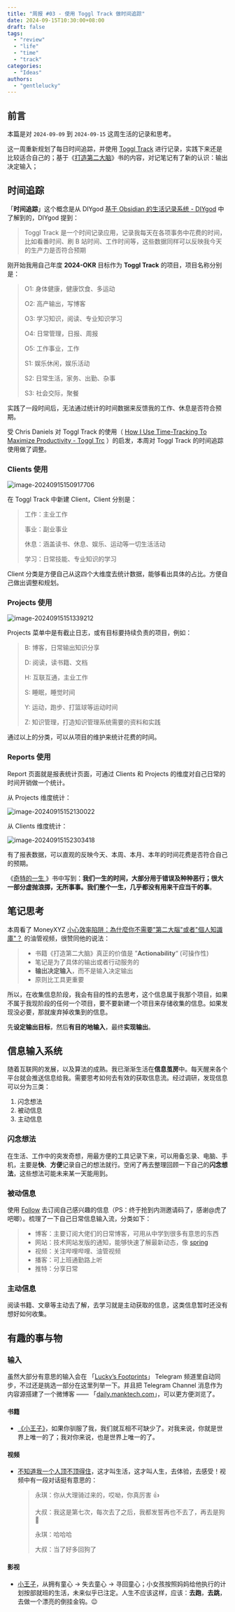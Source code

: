```yaml
---
title: "周报 #03 - 使用 Toggl Track 做时间追踪"
date: 2024-09-15T10:30:00+08:00
draft: false
tags: 
  - "review"
  - "life"
  - "time"
  - "track"
categories: 
  - "Ideas"
authors:
  - "gentlelucky"
---
```


## 前言

本篇是对 `2024-09-09` 到 `2024-09-15` 这周生活的记录和思考。

这一周重新规划了每日时间追踪，并使用 [Toggl Track](https://track.toggl.com/timer) 进行记录，实践下来还是比较适合自己的；基于《[打造第二大脑](https://book.douban.com/subject/36636224/)》书的内容，对记笔记有了新的认识：输出决定输入；

## 时间追踪

「**时间追踪**」这个概念是从 DIYgod [基于 Obsidian 的生活记录系统 - DIYgod](https://diygod.cc/obsidian) 中了解到的，DIYgod 提到：

> Toggl Track 是一个时间记录应用，记录我每天在各项事务中花费的时间，比如看番时间、刷 B 站时间、工作时间等，这些数据同样可以反映我今天的生产力是否符合预期

刚开始我用自己年度 **2024-OKR** 目标作为 **Toggl Track** 的项目，项目名称分别是：

> O1: 身体健康，健康饮食、多运动
>
> O2: 高产输出，写博客
>
> O3: 学习知识，阅读、专业知识学习
>
> O4: 日常管理，日报、周报
>
> O5: 工作事业，工作
>
> S1: 娱乐休闲，娱乐活动
>
> S2: 日常生活，家务、出勤、杂事
>
> S3: 社会交际，聚餐

实践了一段时间后，无法通过统计的时间数据来反馈我的工作、休息是否符合预期。

受 Chris Daniels 对 Toggl Track 的使用（ [How I Use Time-Tracking To Maximize Productivity - Toggl Trc](https://www.youtube.com/watch?v=2YUvKN2qIXM) ）的启发，本周对 Toggl Track 的时间追踪使用做了调整。

### Clients 使用

![image-20240915150917706](https://image.gentlelucky.com/image-20240915150917706.png)

在 Toggl Track 中新建 Client，Client 分别是：

> 工作：主业工作
>
> 事业：副业事业
>
> 休息：涵盖读书、休息、娱乐、运动等一切生活活动
>
> 学习：日常技能、专业知识的学习

Client 分类是方便自己从这四个大维度去统计数据，能够看出具体的占比。方便自己做出调整和规划。

### Projects 使用

![image-20240915151339212](https://image.gentlelucky.com/image-20240915151339212.png)

Projects 菜单中是有截止日志，或有目标要持续负责的项目，例如：

> B: 博客，日常输出知识分享
>
> D: 阅读，读书籍、文档
>
> H: 互联互通，主业工作
>
> S: 睡眠，睡觉时间
>
> Y: 运动，跑步、打篮球等运动时间
>
> Z: 知识管理，打造知识管理系统需要的资料和实践

通过以上的分类，可以从项目的维护来统计花费的时间。

### Reports 使用

Report 页面就是报表统计页面，可通过 Clients 和 Projects 的维度对自己日常的时间开销做一个统计。

从 Projects 维度统计：

![image-20240915152130022](https://image.gentlelucky.com/image-20240915152130022.png)

从 Clients 维度统计：

![image-20240915152303418](https://image.gentlelucky.com/image-20240915152303418.png)

有了报表数据，可以直观的反映今天、本周、本月、本年的时间花费是否符合自己的预期。

《[奇特的一生 ](https://book.douban.com/subject/26829485/)》书中写到：**我们一生的时间，大部分用于错误及种种恶行；很大一部分虚抛浪掷，无所事事。我们整个一生，几乎都没有用来干应当干的事**。

## 笔记思考

本周看了 MoneyXYZ [小心效率陷阱：為什麼你不需要"第二大腦"或者"個人知識庫"？](https://www.youtube.com/watch?v=5kNCcpM61eo) 的油管视频，很赞同他的说法：

> - 书籍《打造第二大脑》真正的价值是 ”**Actionability**“ (可操作性)
> - 笔记是为了具体的输出或者行动服务的
> - **输出决定输入**，而不是输入决定输出
> - 原则比工具更重要

所以，在收集信息阶段，我会有目的性的去思考，这个信息属于我那个项目，如果不属于我现阶段的任何一个项目，要不要新建一个项目来存储收集的信息。如果发现没必要，那就废弃掉收集到的信息。

先**设定输出目标**，然后**有目的地输入**，最终**实现输出**。

## 信息输入系统

随着互联网的发展，以及算法的成熟。我已渐渐生活在**信息茧房**中。每天醒来各个平台就会推送信息给我。需要思考如何去有效的获取信息流。经过调研，发现信息可以分为三类：

1. 闪念想法
2. 被动信息
3. 主动信息

### 闪念想法

在生活、工作中的突发奇想，用最方便的工具记录下来，可以用备忘录、电脑、手机，主要是**快**、**方便**记录自己的想法就行。空闲了再去整理回顾一下自己的**闪念想法**，这些想法可能未来某一天能用到。

### 被动信息

使用 [Follow](https://follow.is/) 去订阅自己感兴趣的信息（PS：终于抢到内测邀请码了，感谢@虎了吧唧）。梳理了一下自己日常信息输入流，分类如下：

> - 博客：主要订阅大佬们的日常博客，可用从中学到很多有意思的东西
> - 网站：技术网站发版的通知，能够快速了解最新动态，像 [spring](https://sping.io)
> - 视频：关注哔哩哔哩、油管视频
> - 播客：可上班通勤路上听
> - 推特：分享日常

### 主动信息

阅读书籍、文章等主动去了解，去学习就是主动获取的信息，这类信息暂时还没有想好如何收集。

## 有趣的事与物

### 输入

虽然大部分有意思的输入会在 「[Lucky’s Footprints](https://t.me/lucky_share_01)」 Telegram 频道里自动同步，不过还是挑选一部分在这里列举一下。并且把 Telegram Channel 消息作为内容源搭建了一个微博客 —— 「[daily.manktech.com](https://daily.manktech.com/)」，可以更方便浏览了。

#### 书籍

- [《小王子》](https://book.douban.com/subject/1084336/)，如果你驯服了我，我们就互相不可缺少了。对我来说，你就是世界上唯一的了；我对你来说，也是世界上唯一的了。

#### 视频

- [不知道我一个人顶不顶得住](https://www.bilibili.com/video/av113128952043794/?vd_source=5470b2ac24647c353a06fe1e5de58791)，这才叫生活，这才叫人生，去体验，去感受！视频中有一段对话挺有意思的：

  > 永琪：你从大理骑过来的，哎呦，你真厉害 👍
  >
  > 大叔：我这是第七次，每次去了之后，我都发誓再也不去了，再去是狗 🐶
  >
  > 永琪：哈哈哈
  >
  > 大叔：当了好多回狗了

#### 影视

- [小王子](https://movie.douban.com/subject/20645098/)，从拥有童心 -> 失去童心 -> 寻回童心；小女孩按照妈妈给他执行的计划按部就班的生活，未来似乎已注定。人生不应该这样，应该：**去跑**，**去跳**，去做一个漂亮的倒挂金钩。😉

